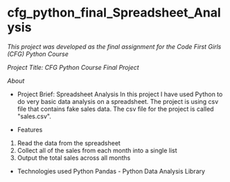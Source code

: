 # cfg_python_final_Spreadsheet_Analysis

*This project was developed as the final assignment for the Code First Girls (CFG) Python Course*

*Project Title: CFG Python Course Final Project*


*About*

- Project Brief: Spreadsheet Analysis 
In this project I have used Python to do very basic data analysis on a spreadsheet.
The project is using csv file that contains fake sales data. 
The csv file for the project is called "sales.csv". 

- Features
1. Read the data from the spreadsheet 
2. Collect all of the sales from each month into a single list 
3. Output the total sales across all months

- Technologies used
Python
Pandas - Python Data Analysis Library
